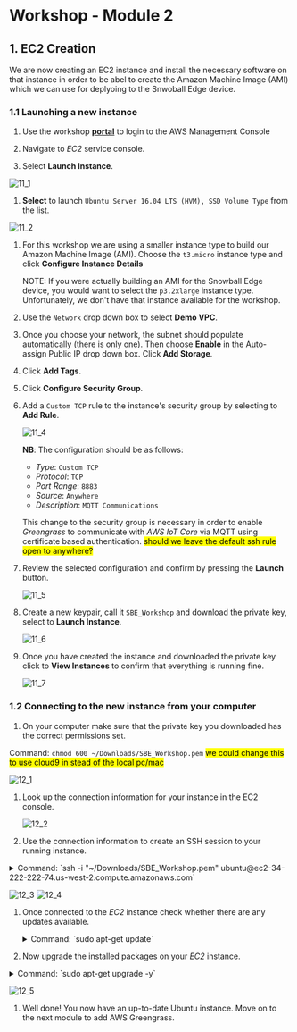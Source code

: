 # Workshop - Module 2

## 1. EC2 Creation

We are now creating an EC2 instance and install the necessary software on that instance in order to be abel to create the Amazon Machine Image (AMI) which we can use for deplyoing to the Snwoball Edge device.

### 1.1 Launching a new instance

1. Use the workshop [**portal**](https://portal.awsworkshop.io/) to login to the AWS Management Console

1. Navigate to *EC2* service console.

1. Select **Launch Instance**.

  ![11_1](../images/11_1.png)

1. **Select** to launch `Ubuntu Server 16.04 LTS (HVM), SSD Volume Type` from the list.

  ![11_2](../images/11_2.png)

1. For this workshop we are using a smaller instance type to build our Amazon Machine Image (AMI). Choose the `t3.micro` instance type and click **Configure Instance Details** 

   NOTE: If you were actually building an AMI for the Snowball Edge device, you would want to select the `p3.2xlarge` instance type. Unfortunately, we don't have that instance available for the workshop. 

1. Use the `Network` drop down box to select **Demo VPC**. 

1. Once you choose your network, the subnet should populate automatically (there is only one). Then choose **Enable** in the Auto-assign Public IP drop down box. Click **Add Storage**.

1. Click **Add Tags**.

1. Click **Configure Security Group**.

1. Add a `Custom TCP` rule to the instance's security group by selecting to **Add Rule**.

   ![11_4](../images/11_4.png)
   
   **NB**: The configuration should be as follows:

   * *Type*: `Custom TCP`
   * *Protocol*: `TCP`
   * *Port Range*: `8883`
   * *Source*: `Anywhere`
   * *Description*: `MQTT Communications`
   
   This change to the security group is necessary in order to enable *Greengrass* to communicate with *AWS IoT Core* via MQTT using certificate based authentication.
   <mark>should we leave the default ssh rule open to anywhere?</mark>

1. Review the selected configuration and confirm by pressing the **Launch** button.
	
	![11_5](../images/11_5.png)

1. Create a new keypair, call it `SBE_Workshop` and download the private key, select to **Launch Instance**.

   ![11_6](../images/11_6.png)

1. Once you have created the instance and downloaded the private key click to **View Instances** to confirm that everything is running fine.
	
	![11_7](../images/11_7.png)

### 1.2 Connecting to the new instance from your computer

1. On your computer make sure that the private key you downloaded has the correct permissions set.

  Command: `chmod 600 ~/Downloads/SBE_Workshop.pem` <mark>we could change this to use cloud9 in stead of the local pc/mac</mark>

  ![12_1](../images/12_1.png)

1. Look up the connection information for your instance in the EC2 console.
	
	![12_2](../images/12_2.png)
	
1. Use the connection information to create an SSH session to your running instance.

  <details>
  	<summary>Command: `ssh -i "~/Downloads/SBE_Workshop.pem" ubuntu@ec2-34-222-222-74.us-west-2.compute.amazonaws.com`</summary>

		Output:
	  	
	  	The authenticity of host 'ec2-34-222-222-74.us-west-2.compute.amazonaws.com (34.222.222.74)' can't be established.
	  	ECDSA key fingerprint is SHA256:JyJwNbtJYB4GPJCQHZCnxsdtKIv4cKM596uum8TFhBY.
	  	Are you sure you want to continue connecting (yes/no)? yes
	  	Warning: Permanently added 'ec2-34-222-222-74.us-west-2.compute.amazonaws.com,34.222.222.74' (ECDSA) to the list of known hosts.
	  	Welcome to Ubuntu 16.04.5 LTS (GNU/Linux 4.4.0-1067-aws x86_64)
	  	
	  	 * Documentation:  https://help.ubuntu.com
	  	 * Management:     https://landscape.canonical.com
	  	 * Support:        https://ubuntu.com/advantage
	  	
	  	  Get cloud support with Ubuntu Advantage Cloud Guest:
	  	    http://www.ubuntu.com/business/services/cloud
	  	
	  	0 packages can be updated.
	  	0 updates are security updates.
	
	  ​	
	  ​	
	  ​	The programs included with the Ubuntu system are free software;
	  ​	the exact distribution terms for each program are described in the
	  ​	individual files in /usr/share/doc/*/copyright.
	  ​	
	  	Ubuntu comes with ABSOLUTELY NO WARRANTY, to the extent permitted by
	  	applicable law.
	  	
	  	To run a command as administrator (user "root"), use "sudo <command>".
	  	See "man sudo_root" for details.
  </details>

  ![12_3](../images/12_3.png)
  ![12_4](../images/12_4.png)

1. Once connected to the *EC2* instance check whether there are any updates available.

	<details>
		<summary>Command: `sudo apt-get update`</summary>

		Output:
		
		Hit:1 http://us-west-2.ec2.archive.ubuntu.com/ubuntu xenial InRelease
		Get:2 http://us-west-2.ec2.archive.ubuntu.com/ubuntu xenial-updates InRelease [109 kB]
		Get:3 http://us-west-2.ec2.archive.ubuntu.com/ubuntu xenial-backports InRelease [107 kB]
		Get:4 http://us-west-2.ec2.archive.ubuntu.com/ubuntu xenial/main Sources [868 kB]
		Get:5 http://us-west-2.ec2.archive.ubuntu.com/ubuntu xenial/restricted Sources [4,808 B]
		Get:6 http://us-west-2.ec2.archive.ubuntu.com/ubuntu xenial/universe Sources [7,728 kB]
		Get:7 http://security.ubuntu.com/ubuntu xenial-security InRelease [107 kB]
		Get:8 http://us-west-2.ec2.archive.ubuntu.com/ubuntu xenial/multiverse Sources [179 kB]
		Get:9 http://us-west-2.ec2.archive.ubuntu.com/ubuntu xenial/universe amd64 Packages [7,532 kB]
		Get:10 http://us-west-2.ec2.archive.ubuntu.com/ubuntu xenial/universe Translation-en [4,354 kB]
		Get:11 http://security.ubuntu.com/ubuntu xenial-security/main Sources [136 kB]
		Get:12 http://us-west-2.ec2.archive.ubuntu.com/ubuntu xenial/multiverse amd64 Packages [144 kB]
		Get:13 http://us-west-2.ec2.archive.ubuntu.com/ubuntu xenial/multiverse Translation-en [106 kB]
		Get:14 http://us-west-2.ec2.archive.ubuntu.com/ubuntu xenial-updates/main Sources [323 kB]
		Get:15 http://us-west-2.ec2.archive.ubuntu.com/ubuntu xenial-updates/restricted Sources [2,528 B]
		Get:16 http://us-west-2.ec2.archive.ubuntu.com/ubuntu xenial-updates/universe Sources [225 kB]
		Get:17 http://us-west-2.ec2.archive.ubuntu.com/ubuntu xenial-updates/multiverse Sources [8,384 B]
		Get:18 http://us-west-2.ec2.archive.ubuntu.com/ubuntu xenial-updates/main amd64 Packages [869 kB]
		Get:19 http://us-west-2.ec2.archive.ubuntu.com/ubuntu xenial-updates/main Translation-en [353 kB]
		Get:20 http://us-west-2.ec2.archive.ubuntu.com/ubuntu xenial-updates/universe amd64 Packages [697 kB]
		Get:21 http://us-west-2.ec2.archive.ubuntu.com/ubuntu xenial-updates/universe Translation-en [282 kB]
		Get:22 http://us-west-2.ec2.archive.ubuntu.com/ubuntu xenial-updates/multiverse amd64 Packages [16.4 kB]
		Get:23 http://us-west-2.ec2.archive.ubuntu.com/ubuntu xenial-updates/multiverse Translation-en [8,344 B]
		Get:24 http://us-west-2.ec2.archive.ubuntu.com/ubuntu xenial-backports/main Sources [4,868 B]
		Get:25 http://us-west-2.ec2.archive.ubuntu.com/ubuntu xenial-backports/universe Sources [6,740 B]
		Get:26 http://us-west-2.ec2.archive.ubuntu.com/ubuntu xenial-backports/main amd64 Packages [7,304 B]
		Get:27 http://us-west-2.ec2.archive.ubuntu.com/ubuntu xenial-backports/main Translation-en [4,456 B]
		Get:28 http://us-west-2.ec2.archive.ubuntu.com/ubuntu xenial-backports/universe amd64 Packages [7,804 B]
		Get:29 http://us-west-2.ec2.archive.ubuntu.com/ubuntu xenial-backports/universe Translation-en [4,184 B]
		Get:30 http://security.ubuntu.com/ubuntu xenial-security/restricted Sources [2,116 B]
		Get:31 http://security.ubuntu.com/ubuntu xenial-security/universe Sources [78.8 kB]
		Get:32 http://security.ubuntu.com/ubuntu xenial-security/multiverse Sources [2,088 B]
		Get:33 http://security.ubuntu.com/ubuntu xenial-security/main amd64 Packages [573 kB]
		Get:34 http://security.ubuntu.com/ubuntu xenial-security/main Translation-en [240 kB]
		Get:35 http://security.ubuntu.com/ubuntu xenial-security/universe amd64 Packages [393 kB]
		Get:36 http://security.ubuntu.com/ubuntu xenial-security/universe Translation-en [151 kB]
		Get:37 http://security.ubuntu.com/ubuntu xenial-security/multiverse amd64 Packages [3,460 B]
		Get:38 http://security.ubuntu.com/ubuntu xenial-security/multiverse Translation-en [1,744 B]
		Fetched 25.6 MB in 4s (5,986 kB/s)
		Reading package lists... Done
	</details>

1. Now upgrade the installed packages on your *EC2* instance.

  <details>
  	<summary>Command: `sudo apt-get upgrade -y`</summary>

	  	Output:
	  	
	  	Reading package lists... Done
	  	Building dependency tree
	  	Reading state information... Done
	  	Calculating upgrade... Done
	  	The following packages have been kept back:
	  	  linux-aws linux-headers-aws linux-image-aws
	  	The following packages will be upgraded:
	  	  apparmor apt apt-transport-https apt-utils bind9-host
	  	  cloud-initramfs-copymods cloud-initramfs-dyn-netconf curl dnsutils git
	  	  git-man initramfs-tools initramfs-tools-bin initramfs-tools-core
	  	  libapparmor-perl libapparmor1 libapt-inst2.0 libapt-pkg5.0 libbind9-140
	  	  libcurl3-gnutls libdns-export162 libdns162 libglib2.0-0 libglib2.0-data
	  	  libisc-export160 libisc160 libisccc140 libisccfg140 liblwres141
	  	  libpam-systemd libsystemd0 libudev1 open-iscsi openssh-client openssh-server
	  	  openssh-sftp-server overlayroot python3-requests python3-update-manager
	  	  systemd systemd-sysv tzdata udev update-manager-core
	  	44 upgraded, 0 newly installed, 0 to remove and 3 not upgraded.
	  	Need to get 16.4 MB of archives.
	  	After this operation, 24.6 kB of additional disk space will be used.
	  	Get:1 http://us-west-2.ec2.archive.ubuntu.com/ubuntu xenial-updates/main amd64 libapt-pkg5.0 amd64 1.2.29 [707 kB]
	  	Get:2 http://us-west-2.ec2.archive.ubuntu.com/ubuntu xenial-updates/main amd64 libapt-inst2.0 amd64 1.2.29 [55.5 kB]
	  	Get:3 http://us-west-2.ec2.archive.ubuntu.com/ubuntu xenial-updates/main amd64 apt amd64 1.2.29 [1,041 kB]
	  	Get:4 http://us-west-2.ec2.archive.ubuntu.com/ubuntu xenial-updates/main amd64 apt-utils amd64 1.2.29 [196 kB]
	  	Get:5 http://us-west-2.ec2.archive.ubuntu.com/ubuntu xenial-updates/main amd64 libsystemd0 amd64 229-4ubuntu21.5 [204 kB]
	  	Get:6 http://us-west-2.ec2.archive.ubuntu.com/ubuntu xenial-updates/main amd64 libpam-systemd amd64 229-4ubuntu21.5 [115 kB]
	  	Get:7 http://us-west-2.ec2.archive.ubuntu.com/ubuntu xenial-updates/main amd64 systemd amd64 229-4ubuntu21.5 [3,635 kB]
	  	Get:8 http://us-west-2.ec2.archive.ubuntu.com/ubuntu xenial-updates/main amd64 udev amd64 229-4ubuntu21.5 [993 kB]
	  	Get:9 http://us-west-2.ec2.archive.ubuntu.com/ubuntu xenial-updates/main amd64 libudev1 amd64 229-4ubuntu21.5 [54.2 kB]
	  	Get:10 http://us-west-2.ec2.archive.ubuntu.com/ubuntu xenial-updates/main amd64 initramfs-tools all 0.122ubuntu8.13 [8,936 B]
	  	Get:11 http://us-west-2.ec2.archive.ubuntu.com/ubuntu xenial-updates/main amd64 initramfs-tools-core all 0.122ubuntu8.13 [44.7 kB]
	  	Get:12 http://us-west-2.ec2.archive.ubuntu.com/ubuntu xenial-updates/main amd64 initramfs-tools-bin amd64 0.122ubuntu8.13 [9,742 B]
	  	Get:13 http://us-west-2.ec2.archive.ubuntu.com/ubuntu xenial-updates/main amd64 systemd-sysv amd64 229-4ubuntu21.5 [11.7 kB]
	  	Get:14 http://us-west-2.ec2.archive.ubuntu.com/ubuntu xenial-updates/main amd64 libapparmor1 amd64 2.10.95-0ubuntu2.10 [29.7 kB]
	  	Get:15 http://us-west-2.ec2.archive.ubuntu.com/ubuntu xenial-updates/main amd64 libglib2.0-0 amd64 2.48.2-0ubuntu4.1 [1,120 kB]
	  	Get:16 http://us-west-2.ec2.archive.ubuntu.com/ubuntu xenial-updates/main amd64 open-iscsi amd64 2.0.873+git0.3b4b4500-14ubuntu3.6 [334 kB]
	  	Get:17 http://us-west-2.ec2.archive.ubuntu.com/ubuntu xenial-updates/main amd64 tzdata all 2018f-0ubuntu0.16.04 [166 kB]
	  	Get:18 http://us-west-2.ec2.archive.ubuntu.com/ubuntu xenial-updates/main amd64 libisc-export160 amd64 1:9.10.3.dfsg.P4-8ubuntu1.11 [153 kB]
	  	Get:19 http://us-west-2.ec2.archive.ubuntu.com/ubuntu xenial-updates/main amd64 libdns-export162 amd64 1:9.10.3.dfsg.P4-8ubuntu1.11 [667 kB]
	  	Get:20 http://us-west-2.ec2.archive.ubuntu.com/ubuntu xenial-updates/main amd64 libapparmor-perl amd64 2.10.95-0ubuntu2.10 [31.6 kB]
	  	Get:21 http://us-west-2.ec2.archive.ubuntu.com/ubuntu xenial-updates/main amd64 apparmor amd64 2.10.95-0ubuntu2.10 [451 kB]
	  	Get:22 http://us-west-2.ec2.archive.ubuntu.com/ubuntu xenial-updates/main amd64 curl amd64 7.47.0-1ubuntu2.9 [138 kB]
	  	Get:23 http://us-west-2.ec2.archive.ubuntu.com/ubuntu xenial-updates/main amd64 libcurl3-gnutls amd64 7.47.0-1ubuntu2.9 [184 kB]
	  	Get:24 http://us-west-2.ec2.archive.ubuntu.com/ubuntu xenial-updates/main amd64 apt-transport-https amd64 1.2.29 [26.2 kB]
	  	Get:25 http://us-west-2.ec2.archive.ubuntu.com/ubuntu xenial-updates/main amd64 bind9-host amd64 1:9.10.3.dfsg.P4-8ubuntu1.11 [38.4 kB]
	  	Get:26 http://us-west-2.ec2.archive.ubuntu.com/ubuntu xenial-updates/main amd64 dnsutils amd64 1:9.10.3.dfsg.P4-8ubuntu1.11 [89.2 kB]
	  	Get:27 http://us-west-2.ec2.archive.ubuntu.com/ubuntu xenial-updates/main amd64 libisc160 amd64 1:9.10.3.dfsg.P4-8ubuntu1.11 [215 kB]
	  	Get:28 http://us-west-2.ec2.archive.ubuntu.com/ubuntu xenial-updates/main amd64 libdns162 amd64 1:9.10.3.dfsg.P4-8ubuntu1.11 [881 kB]
	  	Get:29 http://us-west-2.ec2.archive.ubuntu.com/ubuntu xenial-updates/main amd64 libisccc140 amd64 1:9.10.3.dfsg.P4-8ubuntu1.11 [16.3 kB]
	  	Get:30 http://us-west-2.ec2.archive.ubuntu.com/ubuntu xenial-updates/main amd64 libisccfg140 amd64 1:9.10.3.dfsg.P4-8ubuntu1.11 [40.4 kB]
	  	Get:31 http://us-west-2.ec2.archive.ubuntu.com/ubuntu xenial-updates/main amd64 liblwres141 amd64 1:9.10.3.dfsg.P4-8ubuntu1.11 [33.7 kB]
	  	Get:32 http://us-west-2.ec2.archive.ubuntu.com/ubuntu xenial-updates/main amd64 libbind9-140 amd64 1:9.10.3.dfsg.P4-8ubuntu1.11 [23.6 kB]
	  	Get:33 http://us-west-2.ec2.archive.ubuntu.com/ubuntu xenial-updates/main amd64 libglib2.0-data all 2.48.2-0ubuntu4.1 [132 kB]
	  	Get:34 http://us-west-2.ec2.archive.ubuntu.com/ubuntu xenial-updates/main amd64 openssh-sftp-server amd64 1:7.2p2-4ubuntu2.5 [38.6 kB]
	  	Get:35 http://us-west-2.ec2.archive.ubuntu.com/ubuntu xenial-updates/main amd64 openssh-server amd64 1:7.2p2-4ubuntu2.5 [335 kB]
	  	Get:36 http://us-west-2.ec2.archive.ubuntu.com/ubuntu xenial-updates/main amd64 openssh-client amd64 1:7.2p2-4ubuntu2.5 [588 kB]
	  	Get:37 http://us-west-2.ec2.archive.ubuntu.com/ubuntu xenial-updates/main amd64 python3-update-manager all 1:16.04.14 [33.1 kB]
	  	Get:38 http://us-west-2.ec2.archive.ubuntu.com/ubuntu xenial-updates/main amd64 update-manager-core all 1:16.04.14 [5,504 B]
	  	Get:39 http://us-west-2.ec2.archive.ubuntu.com/ubuntu xenial-updates/main amd64 git-man all 1:2.7.4-0ubuntu1.5 [736 kB]
	  	Get:40 http://us-west-2.ec2.archive.ubuntu.com/ubuntu xenial-updates/main amd64 git amd64 1:2.7.4-0ubuntu1.5 [2,714 kB]
	  	Get:41 http://us-west-2.ec2.archive.ubuntu.com/ubuntu xenial-updates/main amd64 python3-requests all 2.9.1-3ubuntu0.1 [55.8 kB]
	  	Get:42 http://us-west-2.ec2.archive.ubuntu.com/ubuntu xenial-updates/main amd64 cloud-initramfs-copymods all 0.27ubuntu1.6 [4,380 B]
	  	Get:43 http://us-west-2.ec2.archive.ubuntu.com/ubuntu xenial-updates/main amd64 cloud-initramfs-dyn-netconf all 0.27ubuntu1.6 [6,892 B]
	  	Get:44 http://us-west-2.ec2.archive.ubuntu.com/ubuntu xenial-updates/main amd64 overlayroot all 0.27ubuntu1.6 [15.7 kB]
	  	Fetched 16.4 MB in 0s (41.4 MB/s)
	  	Extracting templates from packages: 100%
	  	Preconfiguring packages ...
	  	(Reading database ... 51284 files and directories currently installed.)
	  	Preparing to unpack .../libapt-pkg5.0_1.2.29_amd64.deb ...
	  	Unpacking libapt-pkg5.0:amd64 (1.2.29) over (1.2.27) ...
	  	Processing triggers for libc-bin (2.23-0ubuntu10) ...
	  	Setting up libapt-pkg5.0:amd64 (1.2.29) ...
	  	Processing triggers for libc-bin (2.23-0ubuntu10) ...
	  	(Reading database ... 51284 files and directories currently installed.)
	  	Preparing to unpack .../libapt-inst2.0_1.2.29_amd64.deb ...
	  	Unpacking libapt-inst2.0:amd64 (1.2.29) over (1.2.27) ...
	  	Preparing to unpack .../archives/apt_1.2.29_amd64.deb ...
	  	Unpacking apt (1.2.29) over (1.2.27) ...
	  	Processing triggers for libc-bin (2.23-0ubuntu10) ...
	  	Processing triggers for man-db (2.7.5-1) ...
	  	Setting up apt (1.2.29) ...
	  	Installing new version of config file /etc/apt/apt.conf.d/01autoremove ...
	  	Processing triggers for libc-bin (2.23-0ubuntu10) ...
	  	(Reading database ... 51284 files and directories currently installed.)
	  	Preparing to unpack .../apt-utils_1.2.29_amd64.deb ...
	  	Unpacking apt-utils (1.2.29) over (1.2.27) ...
	  	Preparing to unpack .../libsystemd0_229-4ubuntu21.5_amd64.deb ...
	  	Unpacking libsystemd0:amd64 (229-4ubuntu21.5) over (229-4ubuntu21.4) ...
	  	Processing triggers for man-db (2.7.5-1) ...
	  	Processing triggers for libc-bin (2.23-0ubuntu10) ...
	  	Setting up libsystemd0:amd64 (229-4ubuntu21.5) ...
	  	Processing triggers for libc-bin (2.23-0ubuntu10) ...
	  	(Reading database ... 51284 files and directories currently installed.)
	  	Preparing to unpack .../libpam-systemd_229-4ubuntu21.5_amd64.deb ...
	  	Unpacking libpam-systemd:amd64 (229-4ubuntu21.5) over (229-4ubuntu21.4) ...
	  	Preparing to unpack .../systemd_229-4ubuntu21.5_amd64.deb ...
	  	Unpacking systemd (229-4ubuntu21.5) over (229-4ubuntu21.4) ...
	  	Processing triggers for man-db (2.7.5-1) ...
	  	Processing triggers for dbus (1.10.6-1ubuntu3.3) ...
	  	Processing triggers for ureadahead (0.100.0-19) ...
	  	Setting up systemd (229-4ubuntu21.5) ...
	  	addgroup: The group `systemd-journal' already exists as a system group. Exiting.
	  	[/usr/lib/tmpfiles.d/var.conf:14] Duplicate line for path "/var/log", ignoring.
	  	(Reading database ... 51284 files and directories currently installed.)
	  	Preparing to unpack .../udev_229-4ubuntu21.5_amd64.deb ...
	  	Unpacking udev (229-4ubuntu21.5) over (229-4ubuntu21.4) ...
	  	Preparing to unpack .../libudev1_229-4ubuntu21.5_amd64.deb ...
	  	Unpacking libudev1:amd64 (229-4ubuntu21.5) over (229-4ubuntu21.4) ...
	  	Processing triggers for man-db (2.7.5-1) ...
	  	Processing triggers for systemd (229-4ubuntu21.5) ...
	  	Processing triggers for ureadahead (0.100.0-19) ...
	  	Processing triggers for libc-bin (2.23-0ubuntu10) ...
	  	Setting up libudev1:amd64 (229-4ubuntu21.5) ...
	  	Processing triggers for libc-bin (2.23-0ubuntu10) ...
	  	(Reading database ... 51284 files and directories currently installed.)
	  	Preparing to unpack .../initramfs-tools_0.122ubuntu8.13_all.deb ...
	  	Unpacking initramfs-tools (0.122ubuntu8.13) over (0.122ubuntu8.12) ...
	  	Preparing to unpack .../initramfs-tools-core_0.122ubuntu8.13_all.deb ...
	  	Unpacking initramfs-tools-core (0.122ubuntu8.13) over (0.122ubuntu8.12) ...
	  	Preparing to unpack .../initramfs-tools-bin_0.122ubuntu8.13_amd64.deb ...
	  	Unpacking initramfs-tools-bin (0.122ubuntu8.13) over (0.122ubuntu8.12) ...
	  	Preparing to unpack .../systemd-sysv_229-4ubuntu21.5_amd64.deb ...
	  	Unpacking systemd-sysv (229-4ubuntu21.5) over (229-4ubuntu21.4) ...
	  	Processing triggers for man-db (2.7.5-1) ...
	  	Setting up systemd-sysv (229-4ubuntu21.5) ...
	  	(Reading database ... 51284 files and directories currently installed.)
	  	Preparing to unpack .../libapparmor1_2.10.95-0ubuntu2.10_amd64.deb ...
	  	Unpacking libapparmor1:amd64 (2.10.95-0ubuntu2.10) over (2.10.95-0ubuntu2.9) ...
	  	Processing triggers for libc-bin (2.23-0ubuntu10) ...
	  	Setting up libapparmor1:amd64 (2.10.95-0ubuntu2.10) ...
	  	Processing triggers for libc-bin (2.23-0ubuntu10) ...
	  	(Reading database ... 51284 files and directories currently installed.)
	  	Preparing to unpack .../libglib2.0-0_2.48.2-0ubuntu4.1_amd64.deb ...
	  	Unpacking libglib2.0-0:amd64 (2.48.2-0ubuntu4.1) over (2.48.2-0ubuntu4) ...
	  	Preparing to unpack .../open-iscsi_2.0.873+git0.3b4b4500-14ubuntu3.6_amd64.deb ...
	  	Unpacking open-iscsi (2.0.873+git0.3b4b4500-14ubuntu3.6) over (2.0.873+git0.3b4b4500-14ubuntu3.5) ...
	  	Preparing to unpack .../tzdata_2018f-0ubuntu0.16.04_all.deb ...
	  	Unpacking tzdata (2018f-0ubuntu0.16.04) over (2017c-0ubuntu0.16.04) ...
	  	Preparing to unpack .../libisc-export160_1%3a9.10.3.dfsg.P4-8ubuntu1.11_amd64.deb ...
	  	Unpacking libisc-export160 (1:9.10.3.dfsg.P4-8ubuntu1.11) over (1:9.10.3.dfsg.P4-8ubuntu1.10) ...
	  	Preparing to unpack .../libdns-export162_1%3a9.10.3.dfsg.P4-8ubuntu1.11_amd64.deb ...
	  	Unpacking libdns-export162 (1:9.10.3.dfsg.P4-8ubuntu1.11) over (1:9.10.3.dfsg.P4-8ubuntu1.10) ...
	  	Preparing to unpack .../libapparmor-perl_2.10.95-0ubuntu2.10_amd64.deb ...
	  	Unpacking libapparmor-perl (2.10.95-0ubuntu2.10) over (2.10.95-0ubuntu2.9) ...
	  	Preparing to unpack .../apparmor_2.10.95-0ubuntu2.10_amd64.deb ...
	  	Unpacking apparmor (2.10.95-0ubuntu2.10) over (2.10.95-0ubuntu2.9) ...
	  	Preparing to unpack .../curl_7.47.0-1ubuntu2.9_amd64.deb ...
	  	Unpacking curl (7.47.0-1ubuntu2.9) over (7.47.0-1ubuntu2.8) ...
	  	Preparing to unpack .../libcurl3-gnutls_7.47.0-1ubuntu2.9_amd64.deb ...
	  	Unpacking libcurl3-gnutls:amd64 (7.47.0-1ubuntu2.9) over (7.47.0-1ubuntu2.8) ...
	  	Preparing to unpack .../apt-transport-https_1.2.29_amd64.deb ...
	  	Unpacking apt-transport-https (1.2.29) over (1.2.27) ...
	  	Preparing to unpack .../bind9-host_1%3a9.10.3.dfsg.P4-8ubuntu1.11_amd64.deb ...
	  	Unpacking bind9-host (1:9.10.3.dfsg.P4-8ubuntu1.11) over (1:9.10.3.dfsg.P4-8ubuntu1.10) ...
	  	Preparing to unpack .../dnsutils_1%3a9.10.3.dfsg.P4-8ubuntu1.11_amd64.deb ...
	  	Unpacking dnsutils (1:9.10.3.dfsg.P4-8ubuntu1.11) over (1:9.10.3.dfsg.P4-8ubuntu1.10) ...
	  	Preparing to unpack .../libisc160_1%3a9.10.3.dfsg.P4-8ubuntu1.11_amd64.deb ...
	  	Unpacking libisc160:amd64 (1:9.10.3.dfsg.P4-8ubuntu1.11) over (1:9.10.3.dfsg.P4-8ubuntu1.10) ...
	  	Preparing to unpack .../libdns162_1%3a9.10.3.dfsg.P4-8ubuntu1.11_amd64.deb ...
	  	Unpacking libdns162:amd64 (1:9.10.3.dfsg.P4-8ubuntu1.11) over (1:9.10.3.dfsg.P4-8ubuntu1.10) ...
	  	Preparing to unpack .../libisccc140_1%3a9.10.3.dfsg.P4-8ubuntu1.11_amd64.deb ...
	  	Unpacking libisccc140:amd64 (1:9.10.3.dfsg.P4-8ubuntu1.11) over (1:9.10.3.dfsg.P4-8ubuntu1.10) ...
	  	Preparing to unpack .../libisccfg140_1%3a9.10.3.dfsg.P4-8ubuntu1.11_amd64.deb ...
	  	Unpacking libisccfg140:amd64 (1:9.10.3.dfsg.P4-8ubuntu1.11) over (1:9.10.3.dfsg.P4-8ubuntu1.10) ...
	  	Preparing to unpack .../liblwres141_1%3a9.10.3.dfsg.P4-8ubuntu1.11_amd64.deb ...
	  	Unpacking liblwres141:amd64 (1:9.10.3.dfsg.P4-8ubuntu1.11) over (1:9.10.3.dfsg.P4-8ubuntu1.10) ...
	  	Preparing to unpack .../libbind9-140_1%3a9.10.3.dfsg.P4-8ubuntu1.11_amd64.deb ...
	  	Unpacking libbind9-140:amd64 (1:9.10.3.dfsg.P4-8ubuntu1.11) over (1:9.10.3.dfsg.P4-8ubuntu1.10) ...
	  	Preparing to unpack .../libglib2.0-data_2.48.2-0ubuntu4.1_all.deb ...
	  	Unpacking libglib2.0-data (2.48.2-0ubuntu4.1) over (2.48.2-0ubuntu4) ...
	  	Preparing to unpack .../openssh-sftp-server_1%3a7.2p2-4ubuntu2.5_amd64.deb ...
	  	Unpacking openssh-sftp-server (1:7.2p2-4ubuntu2.5) over (1:7.2p2-4ubuntu2.4) ...
	  	Preparing to unpack .../openssh-server_1%3a7.2p2-4ubuntu2.5_amd64.deb ...
	  	Unpacking openssh-server (1:7.2p2-4ubuntu2.5) over (1:7.2p2-4ubuntu2.4) ...
	  	Preparing to unpack .../openssh-client_1%3a7.2p2-4ubuntu2.5_amd64.deb ...
	  	Unpacking openssh-client (1:7.2p2-4ubuntu2.5) over (1:7.2p2-4ubuntu2.4) ...
	  	Preparing to unpack .../python3-update-manager_1%3a16.04.14_all.deb ...
	  	Unpacking python3-update-manager (1:16.04.14) over (1:16.04.13) ...
	  	Preparing to unpack .../update-manager-core_1%3a16.04.14_all.deb ...
	  	Unpacking update-manager-core (1:16.04.14) over (1:16.04.13) ...
	  	Preparing to unpack .../git-man_1%3a2.7.4-0ubuntu1.5_all.deb ...
	  	Unpacking git-man (1:2.7.4-0ubuntu1.5) over (1:2.7.4-0ubuntu1.4) ...
	  	Preparing to unpack .../git_1%3a2.7.4-0ubuntu1.5_amd64.deb ...
	  	Unpacking git (1:2.7.4-0ubuntu1.5) over (1:2.7.4-0ubuntu1.4) ...
	  	Preparing to unpack .../python3-requests_2.9.1-3ubuntu0.1_all.deb ...
	  	Unpacking python3-requests (2.9.1-3ubuntu0.1) over (2.9.1-3) ...
	  	Preparing to unpack .../cloud-initramfs-copymods_0.27ubuntu1.6_all.deb ...
	  	Unpacking cloud-initramfs-copymods (0.27ubuntu1.6) over (0.27ubuntu1.5) ...
	  	Preparing to unpack .../cloud-initramfs-dyn-netconf_0.27ubuntu1.6_all.deb ...
	  	Unpacking cloud-initramfs-dyn-netconf (0.27ubuntu1.6) over (0.27ubuntu1.5) ...
	  	Preparing to unpack .../overlayroot_0.27ubuntu1.6_all.deb ...
	  	Unpacking overlayroot (0.27ubuntu1.6) over (0.27ubuntu1.5) ...
	  	Processing triggers for libc-bin (2.23-0ubuntu10) ...
	  	Processing triggers for systemd (229-4ubuntu21.5) ...
	  	Processing triggers for ureadahead (0.100.0-19) ...
	  	Processing triggers for man-db (2.7.5-1) ...
	  	Processing triggers for ufw (0.35-0ubuntu2) ...
	  	Setting up libapt-inst2.0:amd64 (1.2.29) ...
	  	Setting up apt-utils (1.2.29) ...
	  	Setting up libpam-systemd:amd64 (229-4ubuntu21.5) ...
	  	Setting up udev (229-4ubuntu21.5) ...
	  	addgroup: The group `input' already exists as a system group. Exiting.
	  	update-initramfs: deferring update (trigger activated)
	  	Setting up initramfs-tools-bin (0.122ubuntu8.13) ...
	  	Setting up initramfs-tools-core (0.122ubuntu8.13) ...
	  	Setting up initramfs-tools (0.122ubuntu8.13) ...
	  	update-initramfs: deferring update (trigger activated)
	  	Setting up libglib2.0-0:amd64 (2.48.2-0ubuntu4.1) ...
	  	No schema files found: doing nothing.
	  	Setting up open-iscsi (2.0.873+git0.3b4b4500-14ubuntu3.6) ...
	  	Setting up tzdata (2018f-0ubuntu0.16.04) ...
	  	
	  	Current default time zone: 'Etc/UTC'
	  	Local time is now:      Fri Oct 26 14:46:19 UTC 2018.
	  	Universal Time is now:  Fri Oct 26 14:46:19 UTC 2018.
	  	Run 'dpkg-reconfigure tzdata' if you wish to change it.
	  	
	  	Setting up libisc-export160 (1:9.10.3.dfsg.P4-8ubuntu1.11) ...
	  	Setting up libdns-export162 (1:9.10.3.dfsg.P4-8ubuntu1.11) ...
	  	Setting up libapparmor-perl (2.10.95-0ubuntu2.10) ...
	  	Setting up apparmor (2.10.95-0ubuntu2.10) ...
	  	Installing new version of config file /etc/apparmor.d/abstractions/private-files ...
	  	Installing new version of config file /etc/apparmor.d/abstractions/private-files-strict ...
	  	Installing new version of config file /etc/apparmor.d/abstractions/ubuntu-browsers.d/user-files ...
	  	update-rc.d: warning: start and stop actions are no longer supported; falling back to defaults
	  	Skipping profile in /etc/apparmor.d/disable: usr.sbin.rsyslogd
	  	Setting up libcurl3-gnutls:amd64 (7.47.0-1ubuntu2.9) ...
	  	Setting up curl (7.47.0-1ubuntu2.9) ...
	  	Setting up apt-transport-https (1.2.29) ...
	  	Setting up libisc160:amd64 (1:9.10.3.dfsg.P4-8ubuntu1.11) ...
	  	Setting up libdns162:amd64 (1:9.10.3.dfsg.P4-8ubuntu1.11) ...
	  	Setting up libisccc140:amd64 (1:9.10.3.dfsg.P4-8ubuntu1.11) ...
	  	Setting up libisccfg140:amd64 (1:9.10.3.dfsg.P4-8ubuntu1.11) ...
	  	Setting up libbind9-140:amd64 (1:9.10.3.dfsg.P4-8ubuntu1.11) ...
	  	Setting up liblwres141:amd64 (1:9.10.3.dfsg.P4-8ubuntu1.11) ...
	  	Setting up bind9-host (1:9.10.3.dfsg.P4-8ubuntu1.11) ...
	  	Setting up dnsutils (1:9.10.3.dfsg.P4-8ubuntu1.11) ...
	  	Setting up libglib2.0-data (2.48.2-0ubuntu4.1) ...
	  	Setting up openssh-client (1:7.2p2-4ubuntu2.5) ...
	  	Setting up openssh-sftp-server (1:7.2p2-4ubuntu2.5) ...
	  	Setting up openssh-server (1:7.2p2-4ubuntu2.5) ...
	  	Setting up python3-update-manager (1:16.04.14) ...
	  	Setting up update-manager-core (1:16.04.14) ...
	  	Setting up git-man (1:2.7.4-0ubuntu1.5) ...
	  	Setting up git (1:2.7.4-0ubuntu1.5) ...
	  	Setting up python3-requests (2.9.1-3ubuntu0.1) ...
	  	Setting up cloud-initramfs-copymods (0.27ubuntu1.6) ...
	  	Setting up cloud-initramfs-dyn-netconf (0.27ubuntu1.6) ...
	  	Setting up overlayroot (0.27ubuntu1.6) ...
	  	Processing triggers for libc-bin (2.23-0ubuntu10) ...
	  	Processing triggers for initramfs-tools (0.122ubuntu8.13) ...
	  	update-initramfs: Generating /boot/initrd.img-4.4.0-1067-aws
	  	W: mdadm: /etc/mdadm/mdadm.conf defines no arrays.
  </details>

  ![12_5](../images/12_5.png)

1. Well done! You now have an up-to-date Ubuntu instance. Move on to the next module to add AWS Greengrass.

